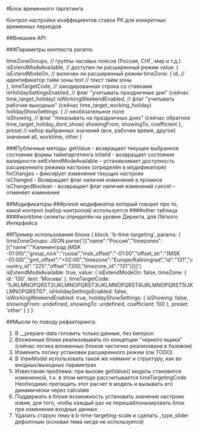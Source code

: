 #Блок временного таргетинга

Контрол настройки коэффициентов ставок РК для конкретных временных периодов  

##Внешнее API:

###Параметры контекста params:

timeZoneGroups, // группы часовых поясов (Россия, СНГ, мир и т.д.) 
isExtendModeAvailable, // доступен ли расширенный режим 
value: {
    isExtendModeOn, // включен ли расширенный режим
    timeZone: {
        id, // идентификатор тайм зоны 
        text // текст тайм зоны  
    },
    timeTargetCode, // закодированная строка со ставками   
    isHolidaySettingsEnabled, // флаг "учитывать праздничные дни" (сейчас time_target_holiday)
    isWorkingWeekendEnabled, // флаг "учитывать рабочие выходные" (сейчас time_target_working_holiday) 
    holidayShowSettings: {   // необязательное поле        
        isShowing, // флаг "показывать на праздничных днях" (сейчас обратное time_target_holiday_dont_show)
        showingFrom, 
        showingTo,
        coefficient
    },
    preset // набор выбранных значений (все, рабочее время, другое) значения all, worktime, other
}

###Публичные методы:
getValue - возвращает текущее выбранное состояние формы таймтаргетинга
isValid - возвращает состояние валидности
setExtendModeAvailable – устанавливает доступность расширенного режима настроек (определён в модификаторе)
fixChanges – фиксирует изменение текущих настроек        
isChanged - Возвращает флаг наличия изменений в промисе
isChangedBoolean - возвращает флаг наличия изменений
cancel – отменяет изменение

##Модификаторы
###preset
модификатор который говорит про то, какой контрол (набор контролов) используется
####other
таблица
####worktime
селекты
определён на уровне Директа, для Лёгкого Интерфейса

##Пример использования блока 
{
    block: 'b-time-targeting',
    params: {
        timeZoneGroups: JSON.parse('[{"name":"Россия","timezones":[{"name":"Калининград (MSK -01:00)","group_nick":"russia","msk_offset":"-01:00","offset_str":"(MSK -01:00)","gmt_offset":"+02:00","timezone":"Europe/Kaliningrad","id":"131","country_id":"225","offset":7200,"timezone_id":"131"}]}]')        
        isExtendModeAvailable: true,
        value: {
            isExtendModeOn: false,
            timeZone: {
                id: '130',
                text: 'Москва'
            },
            timeTargetCode: '1IJKLMNOPQRST2IJKLMNOPQRST3IJKLMNOPQRST4IJKLMNOPQRST5IJKLMNOPQRST67',
            isHolidaySettingsEnabled: false,
            isWorkingWeekendEnabled: true,
            holidayShowSettings: {
                isShowing: false,
                showingFrom: undefined,
                showingTo: undefined,
                coefficient: 100
            },
            preset: 'other'
        }
    }
}

##Мысли по поводу рефакторинга:
1) В __prepare-data готовить только данные, без bemjson
2) Вложенные блоки реализовывать по концепции "черного ящика" (сейчас логика вложенных блоков частично реализована в базовом)
3) Изменить логику установки расширенного режим (см TODO)
4) В ViewModel использовать такой же нейминг и структуру, как во входных/выходных параметрах
5) Известаная проблема: при вызове getValue() модель становится измененной, т.к. в этом методе рассчитывается timeTargetingCode
Необходимо претащить этот расчет в модель и вызывать его динамически через calculate
6) Поддержать в блоке возможность установить значение настроек извне, для того, чтобы каждый раз не перешаблонизировать блок
при изменении входных данных
7) Удалить старую тему в b-time-targeting-scale и сделать _type_slider дефолтным (основая тема нигде не используется) 
